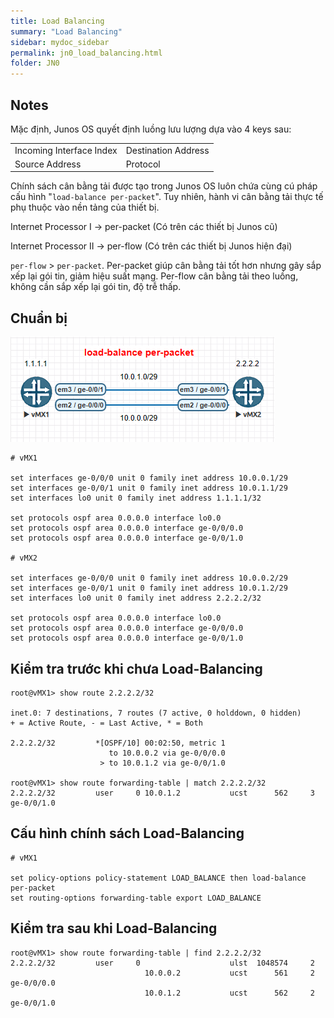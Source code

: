 ```yaml
---
title: Load Balancing
summary: "Load Balancing"
sidebar: mydoc_sidebar
permalink: jn0_load_balancing.html
folder: JN0
---
```


## Notes

Mặc định, Junos OS quyết định luồng lưu lượng dựa vào 4 keys sau:

|                          |                     |
|:-------------------------|:--------------------|
| Incoming Interface Index | Destination Address |
| Source Address           | Protocol            |

Chính sách cân bằng tải được tạo trong Junos OS luôn chứa cùng cú pháp cấu hình "`load-balance per-packet`". Tuy nhiên, hành vi cân bằng tải thực tế phụ thuộc vào nền tảng của thiết bị.

Internet Processor I -> per-packet (Có trên các thiết bị Junos cũ)

Internet Processor II -> per-flow (Có trên các thiết bị Junos hiện đại)

`per-flow` > `per-packet`. Per-packet giúp cân bằng tải tốt hơn nhưng gây sắp xếp lại gói tin, giảm hiệu suất mạng. Per-flow cân bằng tải theo luồng, không cần sắp xếp lại gói tin, độ trễ thấp.

## Chuẩn bị

![](img/7.png)

```
# vMX1

set interfaces ge-0/0/0 unit 0 family inet address 10.0.0.1/29
set interfaces ge-0/0/1 unit 0 family inet address 10.0.1.1/29
set interfaces lo0 unit 0 family inet address 1.1.1.1/32

set protocols ospf area 0.0.0.0 interface lo0.0
set protocols ospf area 0.0.0.0 interface ge-0/0/0.0
set protocols ospf area 0.0.0.0 interface ge-0/0/1.0

# vMX2

set interfaces ge-0/0/0 unit 0 family inet address 10.0.0.2/29
set interfaces ge-0/0/1 unit 0 family inet address 10.0.1.2/29
set interfaces lo0 unit 0 family inet address 2.2.2.2/32

set protocols ospf area 0.0.0.0 interface lo0.0
set protocols ospf area 0.0.0.0 interface ge-0/0/0.0
set protocols ospf area 0.0.0.0 interface ge-0/0/1.0
```

## Kiểm tra trước khi chưa Load-Balancing

```
root@vMX1> show route 2.2.2.2/32

inet.0: 7 destinations, 7 routes (7 active, 0 holddown, 0 hidden)
+ = Active Route, - = Last Active, * = Both

2.2.2.2/32         *[OSPF/10] 00:02:50, metric 1
                      to 10.0.0.2 via ge-0/0/0.0
                    > to 10.0.1.2 via ge-0/0/1.0

root@vMX1> show route forwarding-table | match 2.2.2.2/32
2.2.2.2/32         user     0 10.0.1.2           ucst      562     3 ge-0/0/1.0
```

## Cấu hình chính sách Load-Balancing

```
# vMX1

set policy-options policy-statement LOAD_BALANCE then load-balance per-packet
set routing-options forwarding-table export LOAD_BALANCE
```

## Kiểm tra sau khi Load-Balancing

```
root@vMX1> show route forwarding-table | find 2.2.2.2/32
2.2.2.2/32         user     0                    ulst  1048574     2
                              10.0.0.2           ucst      561     2 ge-0/0/0.0
                              10.0.1.2           ucst      562     2 ge-0/0/1.0
```